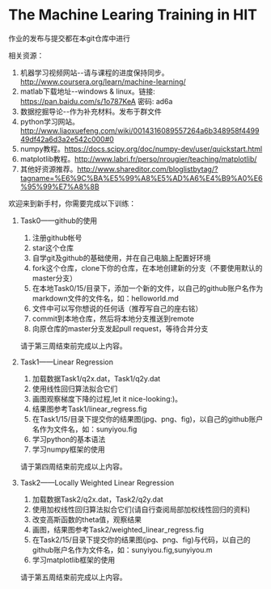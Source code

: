 # The Machine Learing Training in HIT

作业的发布与提交都在本git仓库中进行

相关资源：

1. 机器学习视频网站--请与课程的进度保持同步。http://www.coursera.org/learn/machine-learning/
2. matlab下载地址--windows & linux。链接: https://pan.baidu.com/s/1o787KeA 密码: ad6a
3. 数据挖掘导论--作为补充材料。发布于群文件
4. python学习网站。http://www.liaoxuefeng.com/wiki/0014316089557264a6b348958f449949df42a6d3a2e542c000#0
5. numpy教程。https://docs.scipy.org/doc/numpy-dev/user/quickstart.html
6. matplotlib教程。http://www.labri.fr/perso/nrougier/teaching/matplotlib/
7. 其他好资源推荐。http://www.shareditor.com/bloglistbytag/?tagname=%E6%9C%BA%E5%99%A8%E5%AD%A6%E4%B9%A0%E6%95%99%E7%A8%8B

欢迎来到新手村，你需要完成以下训练：

1. Task0——github的使用
	1. 注册github帐号
	2. star这个仓库
	3. 自学git及github的基础使用，并在自己电脑上配置好环境
	4. fork这个仓库，clone下你的仓库，在本地创建新的分支（不要使用默认的master分支）
	5. 在本地Task0/15/目录下，添加一个新的文件，以自己的github账户名作为markdown文件的文件名，如：helloworld.md
	6. 文件中可以写你想说的任何话（推荐写自己的座右铭）
	7. commit到本地仓库，然后将本地分支推送到remote
	8. 向原仓库的master分支发起pull request，等待合并分支

	请于第三周结束前完成以上内容。



2. Task1——Linear Regression
	1. 加载数据Task1/q2x.dat，Task1/q2y.dat
	2. 使用线性回归算法拟合它们
	3. 画图观察梯度下降的过程,let it nice-looking:)。
	4. 结果图参考Task1/linear_regress.fig
	5. 在Task1/15/目录下提交你的结果图(jpg、png、fig)，以自己的github账户名作为文件名，如：sunyiyou.fig
	6. 学习python的基本语法
	7. 学习numpy框架的使用

	请于第四周结束前完成以上内容。


3. Task2——Locally Weighted Linear Regression
	1. 加载数据Task2/q2x.dat，Task2/q2y.dat
	2. 使用加权线性回归算法拟合它们(请自行查阅局部加权线性回归的资料)  
	3. 改变高斯函数的theta值，观察结果
	4. 画图，结果图参考Task2/weighted_linear_regress.fig
	5. 在Task2/15/目录下提交你的结果图(jpg、png、fig)与代码，以自己的github账户名作为文件名，如：sunyiyou.fig,sunyiyou.m
	6. 学习matplotlib框架的使用

	请于第五周结束前完成以上内容。
